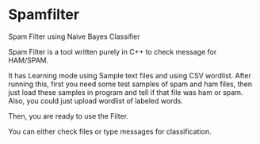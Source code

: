 # Spamfilter
Spam Filter using Naive Bayes Classifier

Spam Filter is a tool written purely in C++ to check message for HAM/SPAM.

It has Learning mode using Sample text files and using CSV wordlist.
After running this, first you need some test samples of spam and ham files, then just load these samples in program and tell if that file was ham or spam.
Also, you could just upload wordlist of labeled words.

Then, you are ready to use the Filter.

You can either check files or type messages for classification.
